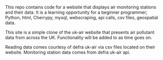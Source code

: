 This repo contains code for a website that displays air monitoring stations and their data.
It is a learning opportunity for a beginner programmer; Python, html, Cherrypy, mysql, webscraping, api calls, csv files, geospatial data.

This site is a simple clone of the uk-air website that presents air pollutant data from across the UK.
Functionality will be added to as time goes on.

Reading data comes courtesy of defra uk-air via csv files located on their website.
Monitoring station data comes from defra uk-air api.
